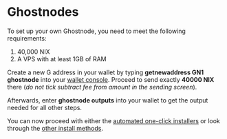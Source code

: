 # Ghostnodes

To set up your own Ghostnode, you need to meet the following requirements:

1. 40,000 NIX
2. A VPS with at least 1GB of RAM 

Create a new G address in your wallet by typing **getnewaddress GN1 ghostnode** into your [wallet console](../../other/console-commands.md). Proceed to send exactly **40000 NIX** there \(_do not tick subtract fee from amount in the sending screen_\).

Afterwards, enter **ghostnode outputs** into your wallet to get the output needed for all other steps.

You can now proceed with either the [automated one-click installers](ghost-node-setup.md) or look through the [other install methods](other-install-methods.md).

